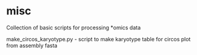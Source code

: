 # misc

Collection of basic scripts for processing *omics data


make_circos_karyotype.py - script to make karyotype table for circos plot from assembly fasta
